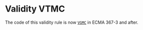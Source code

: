 # Validity VTMC

The code of this validity rule is now [`VGMC`](../vgmc/Readme.md) in ECMA 367-3 and after.
